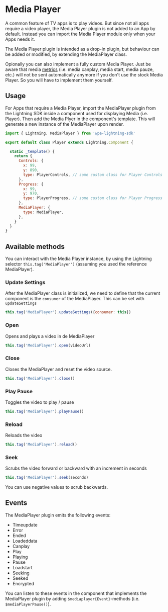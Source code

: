 # Media Player

A common feature of TV apps is to play videos. But since not all apps require a video player, the Media Player plugin is not added to an App by default. Instead you can import the Media Player module only when your Apps needs it.

The Media Player plugin is intended as a drop-in plugin, but behaviour can be added or modified, by extending the MediaPlayer class.

Opionally you can also implement a fully custom Media Player. Just be aware that media [metrics](/plugins/metrics) (i.e. media canplay, media start, media pauze, etc.) will not be sent automatically anymore if you don't use the stock Media Player. So you will have to implement them yourself.

## Usage

For Apps that require a Media Player, import the MediaPlayer plugin from the Lightning SDK inside a component used for displaying Media (i.e. Player). Then add the Media Plyer in the component's template. This will generate a new instance of the MediaPlayer upon render.

```js
import { Lightning, MediaPlayer } from 'wpe-lightning-sdk'

export default class Player extends Lightning.Component {

  static _template() {
    return {
      Controls: {
        x: 99,
        y: 890,
        type: PlayerControls, // some custom class for Player Controls
      },
      Progress: {
        x: 99,
        y: 970,
        type: PlayerProgress, // some custom class for Player Progress bar
      },
      MediaPlayer: {
        type: MediaPlayer,
      },
    }
  }
}

```

## Available methods

You can interact with the Media Player instance, by using the Lightning selector `this.tag('MediaPlayer')` (assuming you used the reference MediaPlayer).

### Update Settings

After the MediaPlayer class is initialized, we need to define that the current component is the `consumer` of the MediaPlayer. This can be set with `updateSettings`

```js
this.tag('MediaPlayer').updateSettings({consumer: this})
```

### Open

Opens and plays a video in de MediaPlayer

```js
this.tag('MediaPlayer').open(videoUrl)
```

### Close

Closes the MediaPlayer and reset the video source.

```js
this.tag('MediaPlayer').close()
```

### Play Pause

Toggles the video to play / pause

```js
this.tag('MediaPlayer').playPause()
```

### Reload

Reloads the video

```js
this.tag('MediaPlayer').reload()
```

### Seek

Scrubs the video forward or backward with an increment in seconds

```js
this.tag('MediaPlayer').seek(seconds)
```

You can use negative values to scrub backwards.


## Events

The MediaPlayer plugin emits the following events:

- Timeupdate
- Error
- Ended
- Loadeddata
- Canplay
- Play
- Playing
- Pause
- Loadstart
- Seeking
- Seeked
- Encrypted

You can listen to these events in the component that implements the MediaPlayer plugin by adding `$mediaplayer{Event}`-methods (i.e. `$mediaPlayerPause()`).
